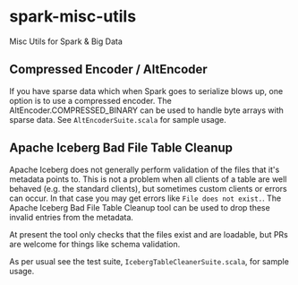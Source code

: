 # spark-misc-utils
Misc Utils for Spark & Big Data

## Compressed Encoder / AltEncoder

If you have sparse data which when Spark goes to serialize blows up, one option is to use a compressed encoder. The AltEncoder.COMPRESSED_BINARY can be used to handle byte arrays with sparse data. See `AltEncoderSuite.scala` for sample usage.

## Apache Iceberg Bad File Table Cleanup

Apache Iceberg does not generally perform validation of the files that it's metadata points to. This is not a problem when all clients of a table are well behaved (e.g. the standard clients), but sometimes custom clients or errors can occur. In that case you may get errors like `File does not exist.`. The Apache Iceberg Bad File Table Cleanup tool can be used to drop these invalid entries from the metadata.

At present the tool only checks that the files exist and are loadable, but PRs are welcome for things like schema validation.

As per usual see the test suite, `IcebergTableCleanerSuite.scala`, for sample usage.
